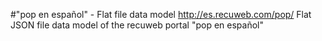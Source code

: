 #"pop en español" - Flat file data model
http://es.recuweb.com/pop/
Flat JSON file data model of the recuweb portal "pop en español"

